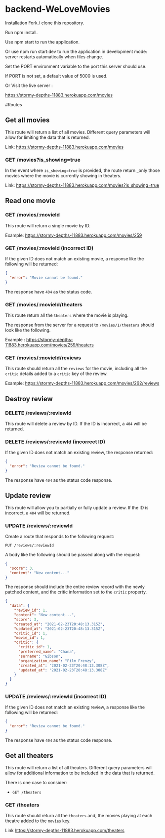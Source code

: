 # backend-WeLoveMovies

Installation
Fork / clone this repository.

Run npm install.

Use npm start to run the application.

Or use npm run start:dev to run the application in development mode: server restarts automatically when files change.

Set the PORT environment variable to the port this server should use.

If PORT is not set, a default value of 5000 is used.

Or Visit the live server :

https://stormy-depths-11883.herokuapp.com/movies

#Routes


## Get all movies

This route will return a list of all movies. Different query parameters will allow for limiting the data that is returned.

Link: https://stormy-depths-11883.herokuapp.com/movies

### GET /movies?is_showing=true

In the event where `is_showing=true` is provided, the route return _only those movies where the movie is currently showing in theaters.

Link: https://stormy-depths-11883.herokuapp.com/movies?is_showing=true

## Read one movie

### GET /movies/:movieId

This route will return a single movie by ID.

Example: https://stormy-depths-11883.herokuapp.com/movies/259 

### GET /movies/:movieId (incorrect ID)

If the given ID does not match an existing movie, a response like the following will be returned:

```json
{
  "error": "Movie cannot be found."
}
```

The response  have `404` as the status code.


### GET /movies/:movieId/theaters

This route return all the `theaters` where the movie is playing. 

The response from the server for a request to `/movies/1/theaters` should look like the following.

Example : https://stormy-depths-11883.herokuapp.com/movies/259/theaters

### GET /movies/:movieId/reviews

This route should return all the `reviews` for the movie, including all the `critic` details added to a `critic` key of the review.

Example: https://stormy-depths-11883.herokuapp.com/movies/262/reviews

## Destroy review

### DELETE /reviews/:reviewId

This route will delete a review by ID. If the ID is incorrect, a `404` will be returned.

### DELETE /reviews/:reviewId (incorrect ID)

If the given ID does not match an existing review, the response returned:

```json
{
  "error": "Review cannot be found."
}
```

The response have `404` as the status code response.

## Update review

This route will allow you to partially or fully update a review. If the ID is incorrect, a `404` will be returned.

### UPDATE /reviews/:reviewId

Create a route that responds to the following request:

```
PUT /reviews/:reviewId
```

A body like the following should be passed along with the request:

```json
{
  "score": 3,
  "content": "New content..."
}
```

The response should include the entire review record with the newly patched content, and the critic information set to the `critic` property.

```json
{
  "data": {
    "review_id": 1,
    "content": "New content...",
    "score": 3,
    "created_at": "2021-02-23T20:48:13.315Z",
    "updated_at": "2021-02-23T20:48:13.315Z",
    "critic_id": 1,
    "movie_id": 1,
    "critic": {
      "critic_id": 1,
      "preferred_name": "Chana",
      "surname": "Gibson",
      "organization_name": "Film Frenzy",
      "created_at": "2021-02-23T20:48:13.308Z",
      "updated_at": "2021-02-23T20:48:13.308Z"
    }
  }
}
```

### UPDATE /reviews/:reviewId (incorrect ID)

If the given ID does not match an existing review, a response like the following will be returned:

```json
{
  "error": "Review cannot be found."
}
```

The response  have `404` as the status code response.

## Get all theaters

This route will return a list of all theaters. Different query parameters will allow for additional information to be included in the data that is returned.

There is one case to consider:

- `GET /theaters`

### GET /theaters

This route should return all the `theaters` and, the movies playing at each theatre added to the `movies` key. 

Link https://stormy-depths-11883.herokuapp.com/theaters



